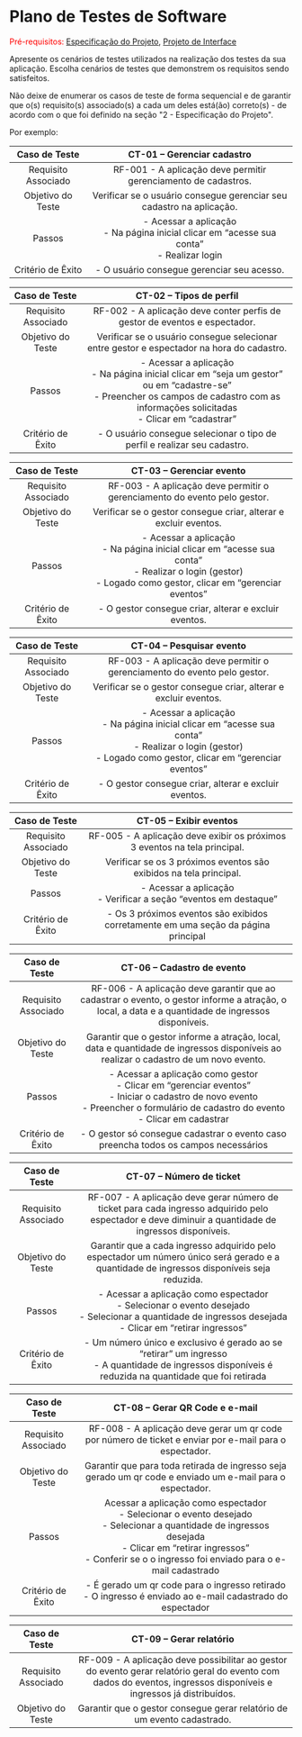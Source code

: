 # Plano de Testes de Software

<span style="color:red">Pré-requisitos: <a href="2-Especificação do Projeto.md"> Especificação do Projeto</a></span>, <a href="3-Projeto de Interface.md"> Projeto de Interface</a>

Apresente os cenários de testes utilizados na realização dos testes da sua aplicação. Escolha cenários de testes que demonstrem os requisitos sendo satisfeitos.

Não deixe de enumerar os casos de teste de forma sequencial e de garantir que o(s) requisito(s) associado(s) a cada um deles está(ão) correto(s) - de acordo com o que foi definido na seção "2 - Especificação do Projeto". 

Por exemplo:
 
| **Caso de Teste** | CT-01 – Gerenciar cadastro |
|:---:|:---:|
| Requisito Associado | RF-001 - A aplicação deve permitir gerenciamento de cadastros. |
| Objetivo do Teste | Verificar se o usuário consegue gerenciar seu cadastro na aplicação. |
| Passos | - Acessar a aplicação <br> - Na página inicial clicar em “acesse sua conta” <br> - Realizar login |
| Critério de Êxito | - O usuário consegue gerenciar seu acesso. |

| **Caso de Teste** | CT-02 – Tipos de perfil |
|:---:|:---:|
| Requisito Associado | RF-002 - A aplicação deve conter perfis de gestor de eventos e espectador. |
| Objetivo do Teste | Verificar se o usuário consegue selecionar entre gestor e espectador na hora do cadastro. |
| Passos | - Acessar a aplicação <br> - Na página inicial clicar em “seja um gestor” ou em “cadastre-se” <br> - Preencher os campos de cadastro com as informações solicitadas <br> - Clicar em “cadastrar” <br> |
| Critério de Êxito | - O usuário consegue selecionar o tipo de perfil e realizar seu cadastro. |

| **Caso de Teste** | CT-03 – Gerenciar evento |
|:---:|:---:|
| Requisito Associado | RF-003 - A aplicação deve permitir o gerenciamento do evento pelo gestor. |
| Objetivo do Teste | Verificar se o gestor consegue criar, alterar e excluir eventos. |
| Passos | - Acessar a aplicação <br> - Na página inicial clicar em “acesse sua conta” <br> - Realizar o login (gestor) <br> - Logado como gestor, clicar em “gerenciar eventos” |
| Critério de Êxito | - O gestor consegue criar, alterar e excluir eventos. |

| **Caso de Teste** | CT-04 – Pesquisar evento |
|:---:|:---:|
| Requisito Associado | RF-003 - A aplicação deve permitir o gerenciamento do evento pelo gestor. |
| Objetivo do Teste | Verificar se o gestor consegue criar, alterar e excluir eventos. |
| Passos | - Acessar a aplicação <br> - Na página inicial clicar em “acesse sua conta” <br> - Realizar o login (gestor) <br> - Logado como gestor, clicar em “gerenciar eventos” |
| Critério de Êxito | - O gestor consegue criar, alterar e excluir eventos. |

| **Caso de Teste** | CT-05 – Exibir eventos |
|:---:|:---:|
| Requisito Associado | RF-005 - A aplicação deve exibir os próximos 3 eventos na tela principal. |
| Objetivo do Teste | Verificar se os 3 próximos eventos são exibidos na tela principal. |
| Passos | - Acessar a aplicação <br> - Verificar a seção “eventos em destaque” |
| Critério de Êxito | - Os 3 próximos eventos são exibidos corretamente em uma seção da página principal |

| **Caso de Teste** | CT-06 – Cadastro de evento |
|:---:|:---:|
| Requisito Associado | RF-006 - A aplicação deve garantir que ao cadastrar o evento, o gestor informe a atração, o local, a data e a quantidade de ingressos disponíveis. |
| Objetivo do Teste | Garantir que o gestor informe a atração, local, data e quantidade de ingressos disponíveis ao realizar o cadastro de um novo evento. |
| Passos | - Acessar a aplicação como gestor <br> - Clicar em “gerenciar eventos” <br> - Iniciar o cadastro de novo evento <br> - Preencher o formulário de cadastro do evento <br> - Clicar em cadastrar <br> |
| Critério de Êxito | - O gestor só consegue cadastrar o evento caso preencha todos os campos necessários |

| **Caso de Teste** | CT-07 – Número de ticket |
|:---:|:---:|
| Requisito Associado | RF-007 - A aplicação deve gerar número de ticket para cada ingresso adquirido pelo espectador e deve diminuir a quantidade de ingressos disponíveis. |
| Objetivo do Teste | Garantir que a cada ingresso adquirido pelo espectador um número único será gerado e a quantidade de ingressos disponíveis seja reduzida. |
| Passos | - Acessar a aplicação como espectador <br> - Selecionar o evento desejado <br> - Selecionar a quantidade de ingressos desejada <br> - Clicar em “retirar ingressos” |
| Critério de Êxito | - Um número único e exclusivo é gerado ao se “retirar” um ingresso <br> - A quantidade de ingressos disponíveis é reduzida na quantidade que foi retirada |

| **Caso de Teste** | CT-08 – Gerar QR Code e e-mail |
|:---:|:---:|
| Requisito Associado | RF-008 - A aplicação deve gerar um qr code por número de ticket e enviar por e-mail para o espectador. |
| Objetivo do Teste | Garantir que para toda retirada de ingresso seja gerado um qr code e enviado um e-mail para o espectador. |
| Passos | Acessar a aplicação como espectador <br> - Selecionar o evento desejado <br> - Selecionar a quantidade de ingressos desejada <br> - Clicar em “retirar ingressos” <br> - Conferir se o o ingresso foi enviado para o e-mail cadastrado |
| Critério de Êxito | - É gerado um qr code para o ingresso retirado <br> - O ingresso é enviado ao e-mail cadastrado do espectador |

| **Caso de Teste** | CT-09 – Gerar relatório |
|:---:|:---:|
| Requisito Associado | RF-009 - A aplicação deve possibilitar ao gestor do evento gerar relatório geral do evento com dados do eventos, ingressos disponíveis e ingressos já distribuídos. |
| Objetivo do Teste | Garantir que o gestor consegue gerar relatório de um evento cadastrado. |

 

